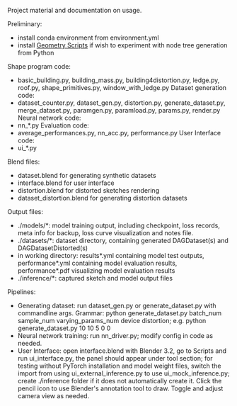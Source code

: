 Project material and documentation on usage. 

Preliminary: 
 - install conda environment from environment.yml
 - install [Geometry Scripts](https://carson-katri.github.io/geometry-script/setup/installation.html) if wish to experiment with node tree generation from Python

Shape program code: 
 - basic_building.py, building_mass.py, building4distortion.py, ledge.py, roof.py, shape_primitives.py, window_with_ledge.py
Dataset generation code: 
 - dataset_counter.py, dataset_gen.py, distortion.py, generate_dataset.py, merge_dataset.py, paramgen.py, paramload.py, params.py, render.py
Neural network code:
 - nn_*.py
Evaluation code: 
 - average_performances.py, nn_acc.py, performance.py
User Interface code: 
 - ui_*.py

Blend files: 
 - dataset.blend for generating synthetic datasets
 - interface.blend for user interface
 - distortion.blend for distorted sketches rendering
 - dataset_distortion.blend for generating distortion datasets 

Output files:
 - ./models/*: model training output, including checkpoint, loss records, meta info for backup, loss curve visualization and notes file. 
 - ./datasets/*: dataset directory, containing generated DAGDataset(s) and DAGDatasetDistorted(s)
 - in working directory: results*.yml containing model test outputs, performance*.yml containing model evaluation results, performance*.pdf visualizing model evaluation results
 - ./inference/*: captured sketch and model output files

Pipelines: 
 - Generating dataset: run dataset_gen.py or generate_dataset.py with commandline args. Grammar: python generate_dataset.py batch_num sample_num varying_params_num device distortion;  e.g. python generate_dataset.py 10 10 5 0 0
 - Neural network training: run nn_driver.py; modify config in code as needed. 
 - User Interface: open interface.blend with Blender 3.2, go to Scripts and run ui_interface.py, the panel should appear under tool section; for testing without PyTorch installation and model weight files, switch the import from using ui_external_inference.py to use ui_mock_inference.py; create ./inference folder if it does not automatically create it. Click the pencil icon to use Blender's annotation tool to draw. Toggle and adjust camera view as needed. 

